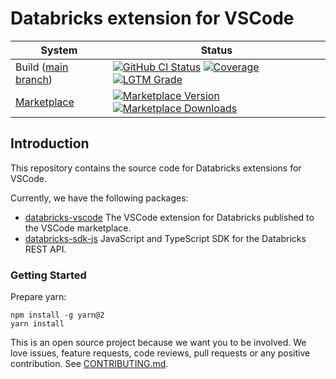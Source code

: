 # Databricks extension for VSCode

| System                                                                                          | Status                                                                                                                                                                                                                                                                                                                                                                                                                                                                                                                        |
| ----------------------------------------------------------------------------------------------- | ----------------------------------------------------------------------------------------------------------------------------------------------------------------------------------------------------------------------------------------------------------------------------------------------------------------------------------------------------------------------------------------------------------------------------------------------------------------------------------------------------------------------------- |
| Build ([main branch](https://github.com/databricks/databricks-vscode/commits/main))             | [![GitHub CI Status](https://github.com/databricks/databricks-vscode/actions/workflows/push.yml/badge.svg?branch=main)](https://github.com/databricks/databricks-vscode/actions/workflows/push.yml) [![Coverage](https://img.shields.io/codecov/c/github/databricks/databricks-vscode/main.svg)](https://codecov.io/gh/databricks/databricks-vscode/branch/main) [![LGTM Grade](https://img.shields.io/lgtm/grade/javascript/github/databricks/databricks-vscode)](https://lgtm.com/projects/g/databricks/databricks-vscode/) |
| [Marketplace](https://marketplace.visualstudio.com/items?itemName=databricks.databricks-vscode) | [![Marketplace Version](https://img.shields.io/vscode-marketplace/v/databricks.databricks-vscode.svg) ![Marketplace Downloads](https://img.shields.io/vscode-marketplace/d/databricks.databricks-vscode.svg)](https://marketplace.visualstudio.com/items?itemName=databricks.databricks-vscode)                                                                                                                                                                                                                               |

## Introduction

This repository contains the source code for Databricks extensions for VSCode.

Currently, we have the following packages:

-   [databricks-vscode](https://github.com/databricks/databricks-vscode/tree/main/packages/databricks-vscode)
    The VSCode extension for Databricks published to the VSCode marketplace.
-   [databricks-sdk-js](https://github.com/databricks/databricks-vscode/tree/main/packages/databricks-sdk-js)
    JavaScript and TypeScript SDK for the Databricks REST API.

### Getting Started

Prepare yarn:

```
npm install -g yarn@2
yarn install
```

This is an open source project because we want you to be involved. We love issues, feature requests, code reviews, pull
requests or any positive contribution. See [CONTRIBUTING.md](CONTRIBUTING.md).
